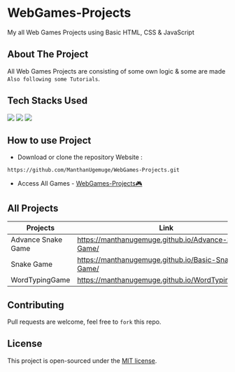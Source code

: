 # WebGames-Projects
My all Web Games Projects using Basic HTML, CSS &amp; JavaScript

## About The Project
All Web Games Projects are consisting of some own logic & some are made `Also following some Tutorials`.

## Tech Stacks Used


<a target="_blank" href="https://www.w3schools.com/html/default.asp"><img src="https://img.shields.io/badge/html5%20-%23E34F26.svg?&style=for-the-badge&logo=html5&logoColor=white"></img></a>
<a target="_blank" href="https://www.w3schools.com/css/default.asp"><img src="https://img.shields.io/badge/css3%20-%231572B6.svg?&style=for-the-badge&logo=css3&logoColor=white"></img></a>
<a target="_blank" href="https://www.w3schools.com/js/default.asp"><img src="https://img.shields.io/badge/javascript%20-%23323330.svg?&style=for-the-badge&logo=javascript&logoColor=%23F7DF1E"></img></a>

## How to use Project


- Download or clone the repository Website : 

```
https://github.com/ManthanUgemuge/WebGames-Projects.git
```
- Access All Games - [WebGames-Projects🎮](https://github.com/ManthanUgemuge/WebGames-Projects)

## All Projects

|Projects|Link|
|--------|----|
|Advance Snake Game|https://manthanugemuge.github.io/Advance-Snake-Game/|
|Snake Game|https://manthanugemuge.github.io/Basic-Snake-Game/|
|WordTypingGame|https://manthanugemuge.github.io/WordTypingGame/|

## Contributing
Pull requests are welcome, feel free to ```fork``` this repo.

## License
This project is open-sourced under the [MIT license]().
